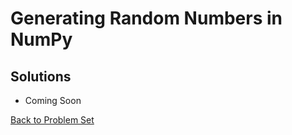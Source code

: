# Generating Random Numbers in NumPy

## Solutions

 * Coming Soon


[Back to Problem Set](problem_set_2_random.md)
